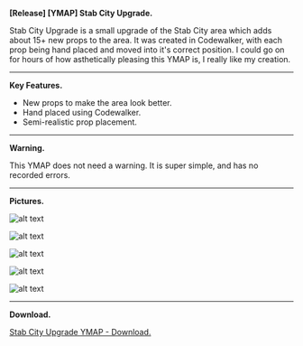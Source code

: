 **[Release] [YMAP] Stab City Upgrade.**

Stab City Upgrade is a small upgrade of the Stab City area which adds about 15+ new props to the area. It was created in Codewalker, with each prop being hand placed and moved into it's correct position. I could go on for hours of how asthetically pleasing this YMAP is, I really like my creation.

---

**Key Features.**

* New props to make the area look better.
* Hand placed using Codewalker.
* Semi-realistic prop placement.

---

**Warning.**

This YMAP does not need a warning. It is super simple, and has no recorded errors.

---

**Pictures.**

![alt text](https://forum.cfx.re/uploads/default/original/4X/a/d/6/ad6b855dbb4f331930d444c18fa4fc77141db115.jpeg "1")

![alt text](https://forum.cfx.re/uploads/default/original/4X/1/e/7/1e7df165f414f057351bcde281d1789eac114165.jpeg "2")

![alt text](https://forum.cfx.re/uploads/default/original/4X/1/8/6/1865cfd1595b0273de62774e409df652e8a11074.jpeg "3")

![alt text](https://forum.cfx.re/uploads/default/original/4X/a/6/b/a6b54a744324d4f609ee4bdbd01b56664bd139c9.jpeg "4")

![alt text](https://forum.cfx.re/uploads/default/original/4X/0/6/8/068e4d63bd97699a1fdd2f150ddfa90926d51a40.jpeg "5")

---

**Download.**

[Stab City Upgrade YMAP - Download.](https://github.com/Mart475/Stab-City-Upgrade-YMAP)
